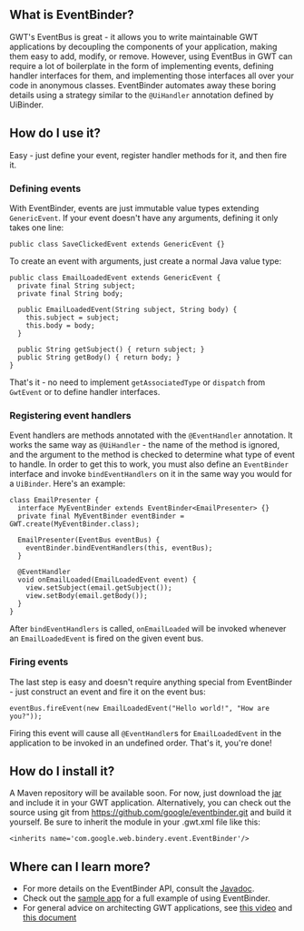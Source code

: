 ## What is EventBinder?


GWT's EventBus is great - it allows you to write maintainable GWT applications
by decoupling the components of your application, making them easy to add,
modify, or remove. However, using EventBus in GWT can require a lot of 
boilerplate in the form of implementing events, defining handler interfaces for
them, and implementing those interfaces all over your code in anonymous classes.
EventBinder automates away these boring details using a strategy similar to the
`@UiHandler` annotation defined by UiBinder.

## How do I use it?

Easy - just define your event, register handler methods for it, and then fire 
it.

### Defining events

With EventBinder, events are just immutable value types extending 
`GenericEvent`. If your event doesn't have any arguments, defining it
only takes one line:

    public class SaveClickedEvent extends GenericEvent {}

To create an event with arguments, just create a normal Java value type:

    public class EmailLoadedEvent extends GenericEvent {
      private final String subject;
      private final String body;

      public EmailLoadedEvent(String subject, String body) {
        this.subject = subject;
        this.body = body;
      }

      public String getSubject() { return subject; }
      public String getBody() { return body; }
    }

That's it - no need to implement `getAssociatedType` or `dispatch` from
`GwtEvent` or to define handler interfaces.

### Registering event handlers

Event handlers are methods annotated with the `@EventHandler` annotation. It
works the same way as `@UiHandler` - the name of the method is ignored, and
the argument to the method is checked to determine what type of event to
handle. In order to get this to work, you must also define an `EventBinder` 
interface and invoke `bindEventHandlers` on it in the same way you would for a 
`UiBinder`. Here's an example:

    class EmailPresenter {
      interface MyEventBinder extends EventBinder<EmailPresenter> {}
      private final MyEventBinder eventBinder = GWT.create(MyEventBinder.class);

      EmailPresenter(EventBus eventBus) {
        eventBinder.bindEventHandlers(this, eventBus);
      }

      @EventHandler
      void onEmailLoaded(EmailLoadedEvent event) {
        view.setSubject(email.getSubject());
        view.setBody(email.getBody());
      }
    }

After `bindEventHandlers` is called, `onEmailLoaded` will be invoked whenever an
`EmailLoadedEvent` is fired on the given event bus.

### Firing events

The last step is easy and doesn't require anything special from EventBinder -
just construct an event and fire it on the event bus:

    eventBus.fireEvent(new EmailLoadedEvent("Hello world!", "How are you?"));

Firing this event will cause all `@EventHandler`s for `EmailLoadedEvent` in the
application to be invoked in an undefined order. That's it, you're done!

## How do I install it?

A Maven repository will be available soon. For now, just download the [jar][1]
and include it in your GWT application. Alternatively, you can check out the
source using git from <https://github.com/google/eventbinder.git> and build it
yourself. Be sure to inherit the module in your .gwt.xml file like this:

    <inherits name='com.google.web.bindery.event.EventBinder'/>

## Where can I learn more?

 * For more details on the EventBinder API, consult the [Javadoc][2].
 * Check out the [sample app][3] for a full example of using EventBinder.
 * For general advice on architecting GWT applications, see [this video][4]
   and [this document][5]

[1]: https://github.com/google/gwteventbinder/wiki/jars/eventbinder-1.0.0.jar
[2]: http://google.github.io/gwteventbinder/javadoc/
[3]: https://github.com/google/gwteventbinder/tree/master/sample/src/sample/client
[4]: http://www.youtube.com/watch?v=PDuhR18-EdM
[5]: https://developers.google.com/web-toolkit/articles/mvp-architecture
